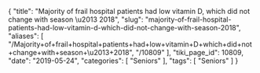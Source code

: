{
    "title": "Majority of frail hospital patients had low vitamin D, which did not change with season \u2013 2018",
    "slug": "majority-of-frail-hospital-patients-had-low-vitamin-d-which-did-not-change-with-season-2018",
    "aliases": [
        "/Majority+of+frail+hospital+patients+had+low+vitamin+D+which+did+not+change+with+season+\u2013+2018",
        "/10809"
    ],
    "tiki_page_id": 10809,
    "date": "2019-05-24",
    "categories": [
        "Seniors"
    ],
    "tags": [
        "Seniors"
    ]
}